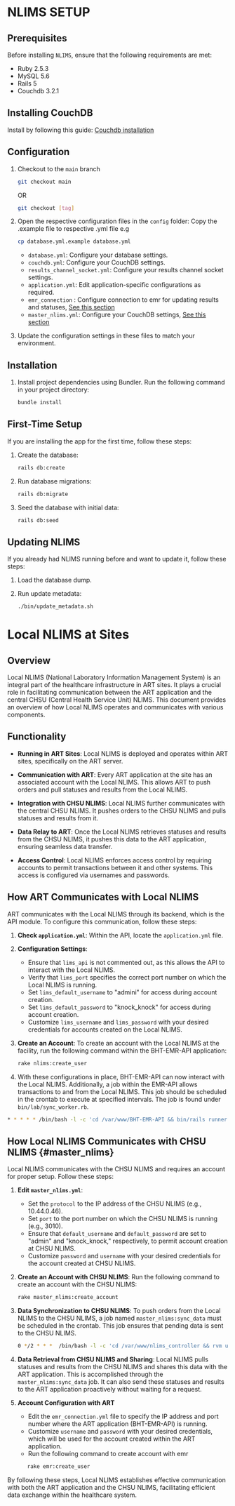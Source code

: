 # NLIMS SETUP

## Prerequisites

Before installing `NLIMS`, ensure that the following requirements are met:

- Ruby 2.5.3
- MySQL 5.6
- Rails 5
- Couchdb 3.2.1

## Installing CouchDB
Install by following this guide: [Couchdb installation](https://github.com/HISMalawi/couchdb_installation/tree/main)

## Configuration

1. Checkout to the ```main``` branch
   ```bash
   git checkout main
   ```
      OR 
   ```bash
   git checkout [tag]
   ```
2. Open the respective configuration files in the `config` folder: Copy the .example file to respective .yml file e.g  
   ```bash
   cp database.yml.example database.yml
   ```

   - `database.yml`: Configure your database settings.
   - `couchdb.yml`: Configure your CouchDB settings.
   - `results_channel_socket.yml`: Configure your results channel socket settings.
   - `application.yml`: Edit application-specific configurations as required.
   - `emr_connection` : Configure connection to emr for updating results and statuses, [See this section](#master_nlims)
   - `master_nlims.yml`: Configure your CouchDB settings, [See this section](#master_nlims)

3. Update the configuration settings in these files to match your environment.

## Installation

1. Install project dependencies using Bundler. Run the following command in your project directory:

   ```bash
   bundle install
   ```
## First-Time Setup

If you are installing the app for the first time, follow these steps:

1. Create the database:

   ```bash
   rails db:create
   ```
2. Run database migrations:

   ```bash
   rails db:migrate
   ```
3. Seed the database with initial data:

   ```bash
   rails db:seed
   ```
## Updating NLIMS

If you already had NLIMS running before and want to update it, follow these steps:

1. Load the database dump.

3. Run update metadata:

   ```bash
   ./bin/update_metadata.sh
   ```
# Local NLIMS at Sites 

## Overview

Local NLIMS (National Laboratory Information Management System) is an integral part of the healthcare infrastructure in ART sites. It plays a crucial role in facilitating communication between the ART application and the central CHSU (Central Health Service Unit) NLIMS. This document provides an overview of how Local NLIMS operates and communicates with various components.

## Functionality

- **Running in ART Sites**: Local NLIMS is deployed and operates within ART sites, specifically on the ART server.

- **Communication with ART**: Every ART application at the site has an associated account with the Local NLIMS. This allows ART to push orders and pull statuses and results from the Local NLIMS.

- **Integration with CHSU NLIMS**: Local NLIMS further communicates with the central CHSU NLIMS. It pushes orders to the CHSU NLIMS and pulls statuses and results from it.

- **Data Relay to ART**: Once the Local NLIMS retrieves statuses and results from the CHSU NLIMS, it pushes this data to the ART application, ensuring seamless data transfer.

- **Access Control**: Local NLIMS enforces access control by requiring accounts to permit transactions between it and other systems. This access is configured via usernames and passwords.

## How ART Communicates with Local NLIMS 

ART communicates with the Local NLIMS through its backend, which is the API module. To configure this communication, follow these steps:

1. **Check `application.yml`**: Within the API, locate the `application.yml` file.

2. **Configuration Settings**:
   - Ensure that `lims_api` is not commented out, as this allows the API to interact with the Local NLIMS.
   - Verify that `lims_port` specifies the correct port number on which the Local NLIMS is running.
   - Set `lims_default_username` to "admini" for access during account creation.
   - Set `lims_default_password` to "knock_knock" for access during account creation.
   - Customize `lims_username` and `lims_password` with your desired credentials for accounts created on the Local NLIMS.

3. **Create an Account**: To create an account with the Local NLIMS at the facility, run the following command within the BHT-EMR-API application:
   ```bash
   rake nlims:create_user
   ```

4. With these configurations in place, BHT-EMR-API can now interact with the Local NLIMS. Additionally, a job within the EMR-API allows transactions to and from the Local NLIMS. This job should be scheduled in the crontab to execute at specified intervals. The job is found under `bin/lab/sync_worker.rb`.  
```bash
* * * * * /bin/bash -l -c 'cd /var/www/BHT-EMR-API && bin/rails runner -e development '\''bin/lab/sync_worker.rb'\'''
```

## How Local NLIMS Communicates with CHSU NLIMS {#master_nlims}

Local NLIMS communicates with the CHSU NLIMS and requires an account for proper setup. Follow these steps:

1. **Edit `master_nlims.yml`**:
   - Set the `protocol` to the IP address of the CHSU NLIMS (e.g., 10.44.0.46).
   - Set `port` to the port number on which the CHSU NLIMS is running (e.g., 3010).
   - Ensure that `default_username` and `default_password` are set to "admin" and "knock_knock," respectively, to permit account creation at CHSU NLIMS.
   - Customize `password` and `username` with your desired credentials for the account created at CHSU NLIMS.

2. **Create an Account with CHSU NLIMS**:
   Run the following command to create an account with the CHSU NLIMS:
   ```bash
   rake master_nlims:create_account
   ```

3. **Data Synchronization to CHSU NLIMS**:
   To push orders from the Local NLIMS to the CHSU NLIMS, a job named `master_nlims:sync_data` must be scheduled in the crontab. This job ensures that pending data is sent to the CHSU NLIMS.
   ```bash
   0 */2 * * *  /bin/bash -l -c 'cd /var/www/nlims_controller && rvm use 2.5.3 && RAILS_ENV=development bundle exec rake master_nlims:sync_data --silent >> log/pull_from_master_nlims.log 2>&1'
   ```

4. **Data Retrieval from CHSU NLIMS and Sharing**:
   Local NLIMS pulls statuses and results from the CHSU NLIMS and shares this data with the ART application. This is accomplished through the `master_nlims:sync_data` job. It can also send these statuses and results to the ART application proactively without waiting for a request.

5. **Account Configuration with ART**
   - Edit the `emr_connection.yml` file to specify the IP address and port number where the ART application (BHT-EMR-API) is running.
   - Customize `username` and `password` with your desired credentials, which will be used for the account created within the ART application.
   - Run the following command to create account with emr
   ```bash
      rake emr:create_user
   ```
By following these steps, Local NLIMS establishes effective communication with both the ART application and the CHSU NLIMS, facilitating efficient data exchange within the healthcare system.